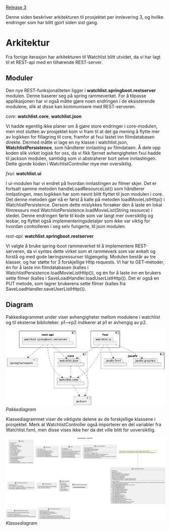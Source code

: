 [Release 3](release3.md)

Denne siden beskriver arkitekturen til prosjektet per innlevering 3, og hvilke endringer som har blitt gjort siden sist gang.

# Arkitektur

Fra forrige iterasjon har arkitekturen til Watchlist blitt utvidet, da vi har lagt til et REST-api med en tilhørende REST-server.

## Moduler

Den nye REST-funksjonaliteten ligger i __watchlist.springboot.restserver__ modulen. Denne baserer seg på spring rammeverket. For å tilpasse applikasjonen har vi også måtte gjøre noen endringen i de eksisterende modulene, slik at disse kan kommunisere med REST-serveren.

*core*: __watchlist.core__, __watchlist.json__

Vi hadde egentlig ikke planer om å gjøre store endringer i core-modulen, men mot slutten av prosjektet kom vi fram til at det ga mening å flytte mer av logikken for fillagring til core, framfor at fxui lastet inn filmdatabasen direkte. Dermed måtte vi lage en ny klasse i watchlist.json, __WatchlistPersistence__, som håndterer innlasting av filmdataen. Å dele opp koden slik virket logisk for oss, da vi fikk fjernet avhengigheten fxui hadde til jackson modulen, samtidig som vi abstraherer bort selve innlastingen. Dette gjorde koden i WatchlistController mye mer oversiktlig.

*fxui*: __watchlist.ui__

I ui-modulen har vi endret på hvordan innlastingen av filmer skjer. Det er fortsatt samme metoden handleLoadResourceList() som håndterer innlastingen, men logikken har som nevnt blitt flyttet til json modulen i core. Det denne metoden gjør nå er først å kalle på metoden loadMovieListHttp() i WatchlistPersistence. Dersom dette mislykkes forsøker den å laste en lokal filmressurs med WatchlistPersistence.loadMovieList(String resource) i stedet. Denne endringen førte til kode som var langt mer oversiktlig og lesbar, og flyttet også implementeringsdetaljer som ikke var viktig for hvordan controlleren i seg selv fungerte, til json modulen.

*rest-api*: __watchlist.springboot.restserver__

Vi valgte å bruke spring-boot rammeverket til å implementere REST-serveren, da vi syntes dette virket som et rammeverk som var enkelt og forstå og med gode læringsressurser tilgjengelig. Modulen består av tre klasser, og har støtte for 3 forskjellige Http requests. Vi har to GET-metoder, én for å laste inn filmdatabasen (kalles i WatchlistPersistence.loadMovieListHttp()), og én for å laste inn en brukers sette filmer (kalles i SaveLoadHandler.loadUserListHttp()). Det er også en PUT metode, som lagrer brukerens sette filmer (kalles fra SaveLoadHandler.saveUserListHttp()).


## Diagram

Pakkediagrammet under viser avhengigheter mellom modulene i watchlist og til eksterne biblioteker. p1-->p2 indikerer at p1 er avhengig av p2.

![Pakkediagram](images/pakkediagram.png)
*Pakkediagram*

Klassediagrammet viser de viktigste delene av de forskjellige klassene i prosjektet. Merk at WatchlistController også importerer en del variabler fra Watchlist.fxml, men disse vises ikke her da det ville blitt for uoversiktlig.

![Klassediagram](images/klassediagram.png)
*Klassediagram*
